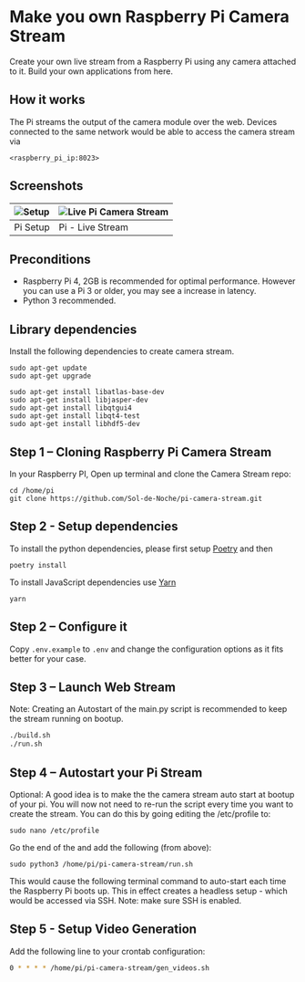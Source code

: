 # Make you own Raspberry Pi Camera Stream

Create your own live stream from a Raspberry Pi using any camera attached to it. Build your own applications from here.

## How it works

The Pi streams the output of the camera module over the web. Devices connected to the same network would be able to access the camera stream via

```
<raspberry_pi_ip:8023>
```

## Screenshots

| ![Setup](readme/pi-stream-client.jpg) | ![Live Pi Camera Stream](readme/pi-stream-screen-capture.jpg) |
| ------------------------------------- | ------------------------------------------------------------- |
| Pi Setup                              | Pi - Live Stream                                              |

## Preconditions

- Raspberry Pi 4, 2GB is recommended for optimal performance. However you can use a Pi 3 or older, you may see a increase in latency.
- Python 3 recommended.

## Library dependencies

Install the following dependencies to create camera stream.

```
sudo apt-get update
sudo apt-get upgrade

sudo apt-get install libatlas-base-dev
sudo apt-get install libjasper-dev
sudo apt-get install libqtgui4
sudo apt-get install libqt4-test
sudo apt-get install libhdf5-dev

```

## Step 1 – Cloning Raspberry Pi Camera Stream

In your Raspberry PI, Open up terminal and clone the Camera Stream repo:

```
cd /home/pi
git clone https://github.com/Sol-de-Noche/pi-camera-stream.git
```

## Step 2 - Setup dependencies

To install the python dependencies, please first setup [Poetry](https://python-poetry.org/) and then

```
poetry install
```

To install JavaScript dependencies use [Yarn](https://yarnpkg.com/)

```
yarn
```

## Step 2 – Configure it

Copy `.env.example` to `.env` and change the configuration options as it fits better for your case.

## Step 3 – Launch Web Stream

Note: Creating an Autostart of the main.py script is recommended to keep the stream running on bootup.

```bash
./build.sh
./run.sh
```

## Step 4 – Autostart your Pi Stream

Optional: A good idea is to make the the camera stream auto start at bootup of your pi. You will now not need to re-run the script every time you want to create the stream. You can do this by going editing the /etc/profile to:

```
sudo nano /etc/profile
```

Go the end of the and add the following (from above):

```
sudo python3 /home/pi/pi-camera-stream/run.sh
```

This would cause the following terminal command to auto-start each time the Raspberry Pi boots up. This in effect creates a headless setup - which would be accessed via SSH.
Note: make sure SSH is enabled.

## Step 5 - Setup Video Generation

Add the following line to your crontab configuration:

```bash
0 * * * * /home/pi/pi-camera-stream/gen_videos.sh
```
